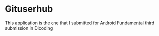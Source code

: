 # Gituserhub

This application is the one that I submitted for Android Fundamental third submission in Dicoding.
